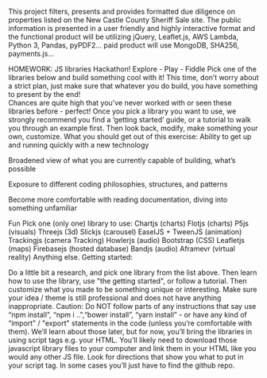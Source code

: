 This project filters, presents and provides formatted due diligence on properties listed on the New Castle County Sheriff Sale site. The public information is presented in a user friendly and highly interactive format and the functional product will be utilizing jQuery, Leaflet.js, AWS Lambda, Python 3, Pandas, pyPDF2...  paid product will use MongoDB, SHA256, payments.js...


HOMEWORK: JS libraries Hackathon!
Explore - Play - Fiddle
Pick one of the libraries below and build something cool with it! This time, don’t worry about a strict plan, just make sure that whatever you do build, you have something to present by the end!  
Chances are quite high that you’ve never worked with or seen these libraries before - perfect! Once you pick a library you want to use, we strongly recommend you find a ‘getting started’ guide, or a tutorial to walk you through an example first. Then look back, modify, make something your own, customize.
What you should get out of this exercise:
Ability to get up and running quickly with a new technology


Broadened view of what you are currently capable of building, what’s possible


Exposure to different coding philosophies, structures, and patterns


Become more comfortable with reading documentation, diving into something unfamiliar


Fun
Pick one (only one) library to use:
Chartjs (charts)
Flotjs (charts)
P5js (visuals)
Threejs (3d)
Slickjs (carousel)
EaselJS + TweenJS (animation)
Trackingjs (camera Tracking)
Howlerjs (audio)
Bootstrap (CSS)
Leafletjs (maps)
Firebasejs (hosted database)
Bandjs (audio)
Aframevr (virtual reality)
Anything else.
Getting started:

Do a little bit a research, and pick one library from the list above. Then learn how to use the library, use "the getting started", or follow a tutorial. Then customize what you made to be something unique or interesting. Make sure your idea / theme is still professional and does not have anything inappropriate. 
Caution:
Do NOT follow parts of any instructions that say use “npm install”, “npm i ..”,“bower install”, “yarn install” - or have any kind of “import” / "export" statements in the code (unless you’re comfortable with them). We’ll learn about those later, but for now, you’ll bring the libraries in using script tags e.g. your HTML. You’ll likely need to download those javascript library files to your computer and link them in your HTML like you would any other JS file. Look for directions that show you what to put in your script tag. In some cases you’ll just have to find the github repo.
